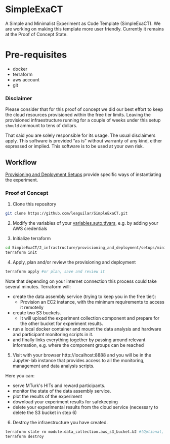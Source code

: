 # SimpleExaCT

A Simple and Minimalist Experiment as Code Template (SimpleExaCT).
We are working on making this template more user friendly.
Currently it remains at the Proof of Concept State.

# Pre-requisites
- docker
- terraform
- aws account
- git

### Disclaimer

Please consider that for this proof of concept we did our best effort to keep the cloud resources provisioned within the free tier limits. Leaving the provisioned infraestructure running for a couple of weeks under this setup ``should`` ammount to tens of dollars. 

That said you are solely responsible for its usage. The usual disclaimers apply. This software is provided “as is” without warranty of any kind, either expressed or implied. This software is to be used at your own risk.

## Workflow

[Provisioning and Deployment Setups](2_infrastructure/provisioning_and_deployment/setups/) provide specific ways of instantiating the experiment.

### Proof of Concept

1. Clone this repository
```bash
git clone https://github.com/leaguilar/SimpleExaCT.git
```
2. Modify the variables of your [variables.auto.tfvars](2_infrastructure/provisioning_and_deployment/setups/minimal_poc/variables.auto.tfvars), e.g. by adding your AWS credentials

3. Initialize terraform
```bash
cd SimpleExaCT/2_infrastructure/provisioning_and_deployment/setups/minimal_poc/
terraform init
```

4. Apply, plan and/or review the provisioning and deployment
```bash
terraform apply #or plan, save and review it
```
Note that depending on your internet connection this process could take several minutes.
Terraform will:
- create the data assembly service (trying to keep you in the free tier):
    - Provision an EC2 instance, with the minimum requirements to access it remotelly
- create two S3 buckets.
    - It will upload the experiment collection component and prepare for the other bucket for experiment results.
- run a local docker container and mount the data analysis and hardware and participant monitoring scripts in it.
- and finally links everything together by passing around relevant information, e.g. where the component groups can be reached

5. Visit with your browser http://localhost:8888 and you will be in the Jupyter-lab instance that provides access to all the monitoring, management and data analysis scripts.

Here you can:
- serve MTurk's HITs and reward participants.
- monitor the state of the data assembly service.
- plot the results of the experiment
- download your experiment results for safekeeping
- delete your experimental results from the cloud service (necessary to delete the S3 bucket in step 6)

6. Destroy the infraestructure you have created.
```bash
terraform state rm module.data_collection.aws_s3_bucket.b2 #(Optional, exclude the experiment results bucket state, if you haven't downloaded and deleted your experiment results)
terraform destroy
```
